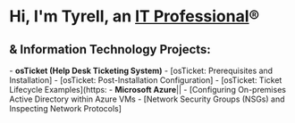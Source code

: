 <h1>Hi, I'm Tyrell, an <a href="https://linkedin.com/in/Josh">IT Professional</a>®</h1>
<h2>& Information Technology Projects:</h2>
- <b>osTicket (Help Desk Ticketing System)</b>
- [osTicket: Prerequisites and Installation]
- [osTicket: Post-Installation Configuration] 
- [osTicket: Ticket Lifecycle Examples](https:
- <b>Microsoft Azure</b>||
- [Configuring On-premises Active Directory within Azure VMs
- [Network Security Groups (NSGs) and Inspecting Network Protocols] 

